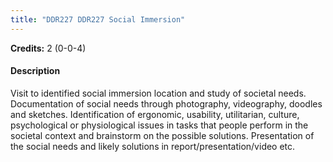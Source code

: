 ```yaml
---
title: "DDR227 DDR227 Social Immersion"
---
```

**Credits:** 2 (0-0-4)

#### Description
Visit to identified social immersion location and study of societal needs. Documentation of social needs through photography, videography, doodles and sketches. Identification of ergonomic, usability, utilitarian, culture, psychological or physiological issues in tasks that people perform in the societal context and brainstorm on the possible solutions. Presentation of the social needs and likely solutions in report/presentation/video etc.